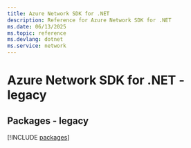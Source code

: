 ```yaml
---
title: Azure Network SDK for .NET
description: Reference for Azure Network SDK for .NET
ms.date: 06/13/2025
ms.topic: reference
ms.devlang: dotnet
ms.service: network
---
```

# Azure Network SDK for .NET - legacy
## Packages - legacy
[!INCLUDE [packages](network-index.md)]